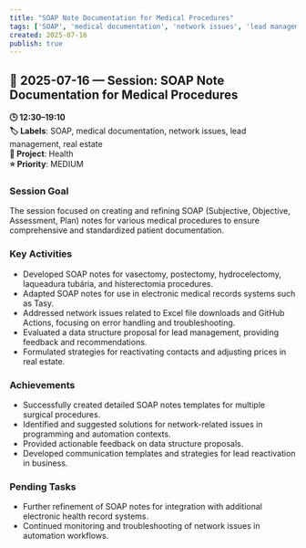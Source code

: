 ```yaml
---
title: "SOAP Note Documentation for Medical Procedures"
tags: ['SOAP', 'medical documentation', 'network issues', 'lead management', 'real estate']
created: 2025-07-16
publish: true
---
```


## 📅 2025-07-16 — Session: SOAP Note Documentation for Medical Procedures

**🕒 12:30–19:10**  
**🏷️ Labels**: SOAP, medical documentation, network issues, lead management, real estate  
**📂 Project**: Health  
**⭐ Priority**: MEDIUM  


### Session Goal
The session focused on creating and refining SOAP (Subjective, Objective, Assessment, Plan) notes for various medical procedures to ensure comprehensive and standardized patient documentation.

### Key Activities
- Developed SOAP notes for vasectomy, postectomy, hydrocelectomy, laqueadura tubária, and histerectomia procedures.
- Adapted SOAP notes for use in electronic medical records systems such as Tasy.
- Addressed network issues related to Excel file downloads and GitHub Actions, focusing on error handling and troubleshooting.
- Evaluated a data structure proposal for lead management, providing feedback and recommendations.
- Formulated strategies for reactivating contacts and adjusting prices in real estate.

### Achievements
- Successfully created detailed SOAP notes templates for multiple surgical procedures.
- Identified and suggested solutions for network-related issues in programming and automation contexts.
- Provided actionable feedback on data structure proposals.
- Developed communication templates and strategies for lead reactivation in business.

### Pending Tasks
- Further refinement of SOAP notes for integration with additional electronic health record systems.
- Continued monitoring and troubleshooting of network issues in automation workflows.
